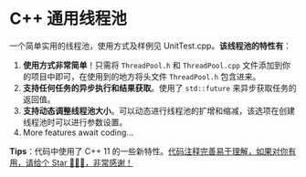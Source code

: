# C++ 通用线程池

一个简单实用的线程池，使用方式及样例见 UnitTest.cpp。**该线程池的特性有**：

1. **使用方式非常简单**！只需将 `ThreadPool.h` 和 `ThreadPool.cpp` 文件添加到你的项目中即可，在使用到的地方将头文件 `ThreadPool.h` 包含进来。
2. **支持任何任务的异步执行和结果获取**。使用了 `std::future` 来异步获取任务的返回值。
3. **支持动态调整线程池大小**。可以动态进行线程池的扩增和缩减，该选项在创建线程池时可以进行参数设置。
4. More features await coding...

**Tips**：代码中使用了 C++ 11 的一些新特性。<ins>代码注释完善易于理解，如果对你有用，请给个 Star 🤞🤞🤞，非常感谢！</ins>
